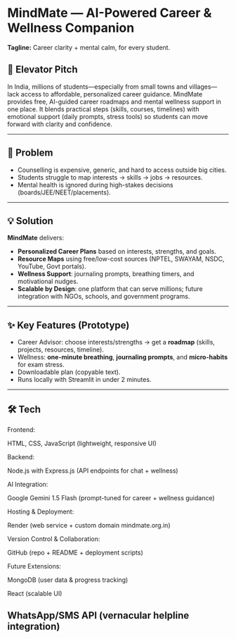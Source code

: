 # MindMate — AI-Powered Career & Wellness Companion

**Tagline:** Career clarity + mental calm, for every student.

## 🚀 Elevator Pitch
In India, millions of students—especially from small towns and villages—lack access to affordable, personalized career guidance. MindMate provides free, AI-guided career roadmaps and mental wellness support in one place. It blends practical steps (skills, courses, timelines) with emotional support (daily prompts, stress tools) so students can move forward with clarity and confidence.

---

## 🧩 Problem
- Counselling is expensive, generic, and hard to access outside big cities.  
- Students struggle to map interests → skills → jobs → resources.  
- Mental health is ignored during high-stakes decisions (boards/JEE/NEET/placements).

---

## 💡 Solution
**MindMate** delivers:
- **Personalized Career Plans** based on interests, strengths, and goals.
- **Resource Maps** using free/low-cost sources (NPTEL, SWAYAM, NSDC, YouTube, Govt portals).
- **Wellness Support**: journaling prompts, breathing timers, and motivational nudges.
- **Scalable by Design**: one platform that can serve millions; future integration with NGOs, schools, and government programs.

---

## ✨ Key Features (Prototype)
- Career Advisor: choose interests/strengths → get a **roadmap** (skills, projects, resources, timeline).
- Wellness: **one-minute breathing**, **journaling prompts**, and **micro-habits** for exam stress.
- Downloadable plan (copyable text).
- Runs locally with Streamlit in under 2 minutes.

---

## 🛠 Tech
Frontend:

HTML, CSS, JavaScript (lightweight, responsive UI)

Backend:

Node.js with Express.js (API endpoints for chat + wellness)

AI Integration:

Google Gemini 1.5 Flash (prompt-tuned for career + wellness guidance)

Hosting & Deployment:

Render (web service + custom domain mindmate.org.in)

Version Control & Collaboration:

GitHub (repo + README + deployment scripts)

Future Extensions:

MongoDB (user data & progress tracking)

React (scalable UI)

WhatsApp/SMS API (vernacular helpline integration)
---

